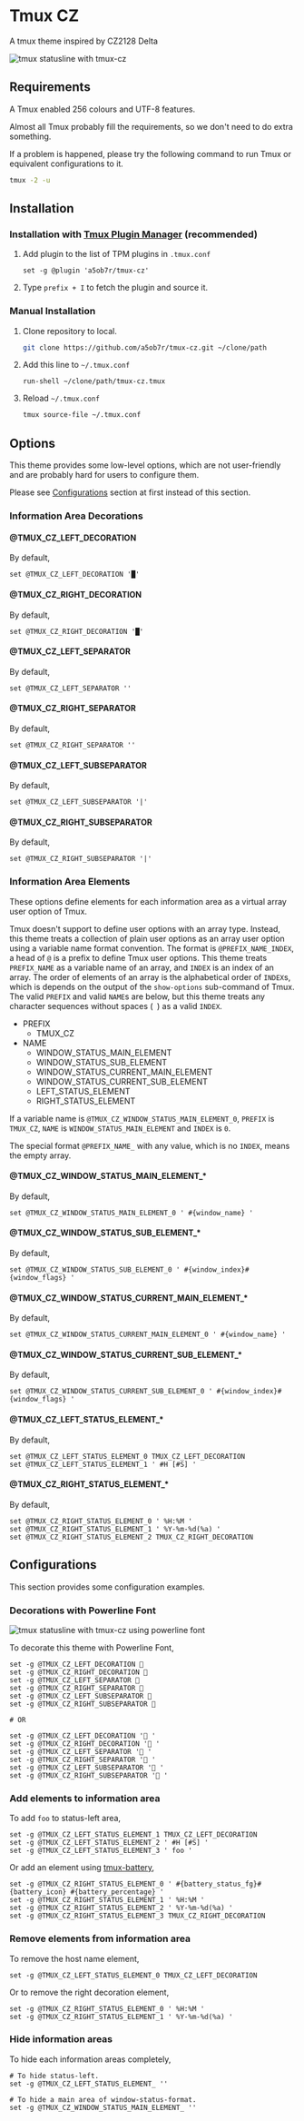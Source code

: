 # Tmux CZ

A tmux theme inspired by CZ2128 Delta

![tmux statusline with tmux-cz](doc/tmux-cz2.png)

## Requirements

A Tmux enabled 256 colours and UTF-8 features.

Almost all Tmux probably fill the requirements, so we don't need to do extra something.

If a problem is happened, please try the following command to run Tmux or equivalent configurations to it.

```sh
tmux -2 -u
```

## Installation

### Installation with [Tmux Plugin Manager](https://github.com/tmux-plugins/tpm) (recommended)

1. Add plugin to the list of TPM plugins in `.tmux.conf`

    ```tmux
    set -g @plugin 'a5ob7r/tmux-cz'
    ```

1. Type `prefix + I` to fetch the plugin and source it.

### Manual Installation

1. Clone repository to local.

    ```sh
    git clone https://github.com/a5ob7r/tmux-cz.git ~/clone/path
    ```

1. Add this line to `~/.tmux.conf`

    ```tmux
    run-shell ~/clone/path/tmux-cz.tmux
    ```

1. Reload `~/.tmux.conf`

    ```sh
    tmux source-file ~/.tmux.conf
    ```

## Options

This theme provides some low-level options, which are not user-friendly and are probably hard for users to configure them.

Please see [Configurations](#Configurations) section at first instead of this section.

### Information Area Decorations

#### @TMUX_CZ_LEFT_DECORATION

By default,

```tmux
set @TMUX_CZ_LEFT_DECORATION '█'
```

#### @TMUX_CZ_RIGHT_DECORATION

By default,

```tmux
set @TMUX_CZ_RIGHT_DECORATION '█'
```

#### @TMUX_CZ_LEFT_SEPARATOR

By default,

```tmux
set @TMUX_CZ_LEFT_SEPARATOR ''
```

#### @TMUX_CZ_RIGHT_SEPARATOR

By default,

```tmux
set @TMUX_CZ_RIGHT_SEPARATOR ''
```

#### @TMUX_CZ_LEFT_SUBSEPARATOR

By default,

```tmux
set @TMUX_CZ_LEFT_SUBSEPARATOR '|'
```

#### @TMUX_CZ_RIGHT_SUBSEPARATOR

By default,

```tmux
set @TMUX_CZ_RIGHT_SUBSEPARATOR '|'
```

### Information Area Elements

These options define elements for each information area as a virtual array user option of Tmux.

Tmux doesn't support to define user options with an array type.
Instead, this theme treats a collection of plain user options as an array user option using a variable name format convention.
The format is `@PREFIX_NAME_INDEX`, a head of `@` is a prefix to define Tmux user options.
This theme treats `PREFIX_NAME` as a variable name of an array, and `INDEX` is an index of an array.
The order of elements of an array is the alphabetical order of `INDEX`s, which is depends on the output of the `show-options` sub-command of Tmux.
The valid `PREFIX` and valid `NAME`s are below, but this theme treats any character sequences without spaces (` `) as a valid `INDEX`.

- PREFIX
    - TMUX_CZ
- NAME
    - WINDOW_STATUS_MAIN_ELEMENT
    - WINDOW_STATUS_SUB_ELEMENT
    - WINDOW_STATUS_CURRENT_MAIN_ELEMENT
    - WINDOW_STATUS_CURRENT_SUB_ELEMENT
    - LEFT_STATUS_ELEMENT
    - RIGHT_STATUS_ELEMENT

If a variable name is `@TMUX_CZ_WINDOW_STATUS_MAIN_ELEMENT_0`, `PREFIX` is `TMUX_CZ`, `NAME` is `WINDOW_STATUS_MAIN_ELEMENT` and `INDEX` is `0`.

The special format `@PREFIX_NAME_` with any value, which is no `INDEX`, means the empty array.

#### @TMUX_CZ_WINDOW_STATUS_MAIN_ELEMENT_*

By default,

```tmux
set @TMUX_CZ_WINDOW_STATUS_MAIN_ELEMENT_0 ' #{window_name} '
```

#### @TMUX_CZ_WINDOW_STATUS_SUB_ELEMENT_*

By default,

```tmux
set @TMUX_CZ_WINDOW_STATUS_SUB_ELEMENT_0 ' #{window_index}#{window_flags} '
```

#### @TMUX_CZ_WINDOW_STATUS_CURRENT_MAIN_ELEMENT_*

By default,

```tmux
set @TMUX_CZ_WINDOW_STATUS_CURRENT_MAIN_ELEMENT_0 ' #{window_name} '
```

#### @TMUX_CZ_WINDOW_STATUS_CURRENT_SUB_ELEMENT_*

By default,

```tmux
set @TMUX_CZ_WINDOW_STATUS_CURRENT_SUB_ELEMENT_0 ' #{window_index}#{window_flags} '
```

#### @TMUX_CZ_LEFT_STATUS_ELEMENT_*

By default,

```tmux
set @TMUX_CZ_LEFT_STATUS_ELEMENT_0 TMUX_CZ_LEFT_DECORATION
set @TMUX_CZ_LEFT_STATUS_ELEMENT_1 ' #H [#S] '
```

#### @TMUX_CZ_RIGHT_STATUS_ELEMENT_*

By default,

```tmux
set @TMUX_CZ_RIGHT_STATUS_ELEMENT_0 ' %H:%M '
set @TMUX_CZ_RIGHT_STATUS_ELEMENT_1 ' %Y-%m-%d(%a) '
set @TMUX_CZ_RIGHT_STATUS_ELEMENT_2 TMUX_CZ_RIGHT_DECORATION
```

## Configurations

This section provides some configuration examples.

### Decorations with Powerline Font

![tmux statusline with tmux-cz using powerline font](doc/tmux-cz3.png)

To decorate this theme with Powerline Font,

```tmux
set -g @TMUX_CZ_LEFT_DECORATION 
set -g @TMUX_CZ_RIGHT_DECORATION 
set -g @TMUX_CZ_LEFT_SEPARATOR 
set -g @TMUX_CZ_RIGHT_SEPARATOR 
set -g @TMUX_CZ_LEFT_SUBSEPARATOR 
set -g @TMUX_CZ_RIGHT_SUBSEPARATOR 

# OR

set -g @TMUX_CZ_LEFT_DECORATION ' '
set -g @TMUX_CZ_RIGHT_DECORATION ' '
set -g @TMUX_CZ_LEFT_SEPARATOR ' '
set -g @TMUX_CZ_RIGHT_SEPARATOR ' '
set -g @TMUX_CZ_LEFT_SUBSEPARATOR ' '
set -g @TMUX_CZ_RIGHT_SUBSEPARATOR ' '
```

### Add elements to information area

To add ` foo ` to status-left area,

```tmux
set -g @TMUX_CZ_LEFT_STATUS_ELEMENT_1 TMUX_CZ_LEFT_DECORATION
set -g @TMUX_CZ_LEFT_STATUS_ELEMENT_2 ' #H [#S] '
set -g @TMUX_CZ_LEFT_STATUS_ELEMENT_3 ' foo '
```

Or add an element using [tmux-battery](https://github.com/tmux-plugins/tmux-battery),

```tmux
set -g @TMUX_CZ_RIGHT_STATUS_ELEMENT_0 ' #{battery_status_fg}#{battery_icon} #{battery_percentage} '
set -g @TMUX_CZ_RIGHT_STATUS_ELEMENT_1 ' %H:%M '
set -g @TMUX_CZ_RIGHT_STATUS_ELEMENT_2 ' %Y-%m-%d(%a) '
set -g @TMUX_CZ_RIGHT_STATUS_ELEMENT_3 TMUX_CZ_RIGHT_DECORATION
```

### Remove elements from information area

To remove the host name element,

```tmux
set -g @TMUX_CZ_LEFT_STATUS_ELEMENT_0 TMUX_CZ_LEFT_DECORATION
```

Or to remove the right decoration element,

```tmux
set -g @TMUX_CZ_RIGHT_STATUS_ELEMENT_0 ' %H:%M '
set -g @TMUX_CZ_RIGHT_STATUS_ELEMENT_1 ' %Y-%m-%d(%a) '
```

### Hide information areas

To hide each information areas completely,

```tmux
# To hide status-left.
set -g @TMUX_CZ_LEFT_STATUS_ELEMENT_ ''

# To hide a main area of window-status-format.
set -g @TMUX_CZ_WINDOW_STATUS_MAIN_ELEMENT_ ''
```

